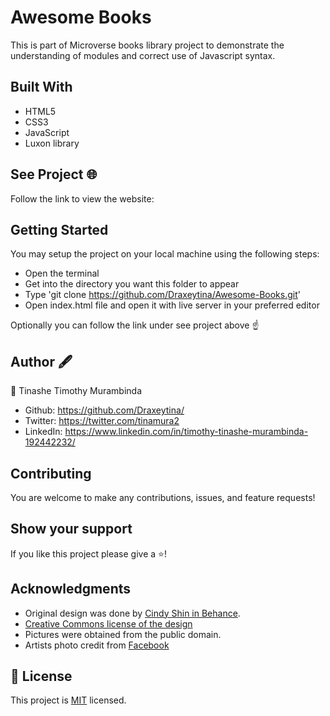 # Awesome Books
This is part of Microverse books library project to demonstrate the understanding of modules and correct use of Javascript syntax.

## Built With
- HTML5
- CSS3
- JavaScript
- Luxon library

## See Project 🌐
Follow the link to view the website:



## Getting Started
You may setup the project on your local machine using the following steps:

- Open the terminal
- Get into the directory you want this folder to appear
- Type 'git clone https://github.com/Draxeytina/Awesome-Books.git'
- Open index.html file and open it with live server in your preferred editor

Optionally you can follow the link under see project above ☝️

## Author 🖋️
👤 Tinashe Timothy Murambinda
* Github: https://github.com/Draxeytina/
* Twitter: https://twitter.com/tinamura2
* LinkedIn: https://www.linkedin.com/in/timothy-tinashe-murambinda-192442232/

## Contributing
You are welcome to make any contributions, issues, and feature requests!

## Show your support
If you like this project please give a ⭐️!

## Acknowledgments

- Original design was done by <a href="https://www.behance.net/adagio07">Cindy Shin in Behance</a>.
- <a href="https://creativecommons.org/licenses/by-nc/4.0/">Creative Commons license of the design</a>
- Pictures were obtained from the public domain.
- Artists photo credit from <a href="www.facebook.com">Facebook</a>

## 📝 License

This project is [MIT](https://github.com/Draxeytina/AwesomeBooks/MIT.md) licensed.
